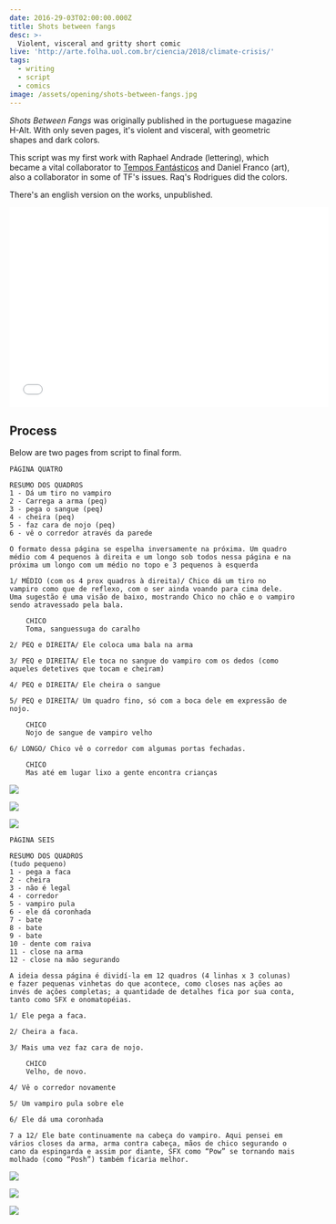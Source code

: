 ```yaml
---
date: 2016-29-03T02:00:00.000Z
title: Shots between fangs
desc: >-
  Violent, visceral and gritty short comic
live: 'http://arte.folha.uol.com.br/ciencia/2018/climate-crisis/'
tags:
  - writing
  - script
  - comics
image: /assets/opening/shots-between-fangs.jpg
---
```


*Shots Between Fangs* was originally published in the portuguese magazine H-Alt. With only seven pages, it's violent and visceral, with geometric shapes and dark colors.

This script was my first work with Raphael Andrade (lettering), which became a vital collaborator to [Tempos Fantásticos](tempos_fantasticos) and Daniel Franco (art), also a collaborator in some of TF's issues. Raq's Rodrigues did the colors.

There's an english version on the works, unpublished.

<iframe src="//v.calameo.com/?bkcode=0045074141c19633d5e1e&mode=viewer&view=book&page=22&showsharemenu=false" width="560" height="350" frameborder="0" scrolling="no" allowtransparency allowfullscreen style="margin:0 auto;"></iframe>

## Process

Below are two pages from script to final form.

```
PÁGINA QUATRO

RESUMO DOS QUADROS
1 - Dá um tiro no vampiro
2 - Carrega a arma (peq)
3 - pega o sangue (peq)
4 - cheira (peq)
5 - faz cara de nojo (peq)
6 - vê o corredor através da parede

O formato dessa página se espelha inversamente na próxima. Um quadro médio com 4 pequenos à direita e um longo sob todos nessa página e na próxima um longo com um médio no topo e 3 pequenos à esquerda

1/ MÉDIO (com os 4 prox quadros à direita)/ Chico dá um tiro no vampiro como que de reflexo, com o ser ainda voando para cima dele. Uma sugestão é uma visão de baixo, mostrando Chico no chão e o vampiro sendo atravessado pela bala.

    CHICO
    Toma, sanguessuga do caralho

2/ PEQ e DIREITA/ Ele coloca uma bala na arma

3/ PEQ e DIREITA/ Ele toca no sangue do vampiro com os dedos (como aqueles detetives que tocam e cheiram)

4/ PEQ e DIREITA/ Ele cheira o sangue

5/ PEQ e DIREITA/ Um quadro fino, só com a boca dele em expressão de nojo.

    CHICO
    Nojo de sangue de vampiro velho

6/ LONGO/ Chico vê o corredor com algumas portas fechadas.

    CHICO
    Mas até em lugar lixo a gente encontra crianças
```

![](fangs-1.jpeg)

![](fangs-2.jpeg)

![](fangs-3.jpeg)


```
PÁGINA SEIS

RESUMO DOS QUADROS
(tudo pequeno)
1 - pega a faca
2 - cheira
3 - não é legal
4 - corredor
5 - vampiro pula
6 - ele dá coronhada
7 - bate
8 - bate
9 - bate
10 - dente com raiva
11 - close na arma
12 - close na mão segurando

A ideia dessa página é dividí-la em 12 quadros (4 linhas x 3 colunas) e fazer pequenas vinhetas do que acontece, como closes nas ações ao invés de ações completas; a quantidade de detalhes fica por sua conta, tanto como SFX e onomatopéias.

1/ Ele pega a faca.

2/ Cheira a faca.

3/ Mais uma vez faz cara de nojo.

    CHICO
    Velho, de novo.

4/ Vê o corredor novamente

5/ Um vampiro pula sobre ele

6/ Ele dá uma coronhada

7 a 12/ Ele bate continuamente na cabeça do vampiro. Aqui pensei em vários closes da arma, arma contra cabeça, mãos de chico segurando o cano da espingarda e assim por diante, SFX como “Pow” se tornando mais molhado (como “Posh”) também ficaria melhor.
```

![](fangs-4.jpeg)

![](fangs-5.jpeg)

![](fangs-6.jpeg)